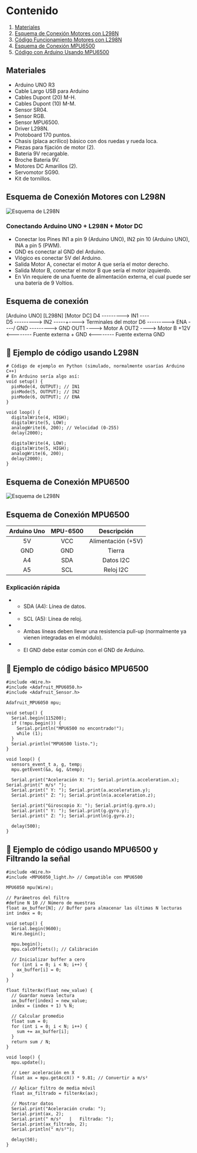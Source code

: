 # Contenido
1. [Materiales](#materiales)
2. [Esquema de Conexión Motores con L298N](#esquema-de-conexión-motores-con-l298n)
3. [Código Funcionamiento Motores con L298N](#esquema-de-conexión-motores-con-l298n)
4. [Esquema de Conexión MPU6500](#esquema-de-conexión-mpu6500)
5. [Código con Arduino Usando MPU6500](#-ejemplo-de-código-básico-mpu6500)

## Materiales
- Arduino UNO R3
- Cable Largo USB para Arduino
- Cables Dupont (20) M-H.
- Cables Dupont (10) M-M.
- Sensor SR04.
- Sensor RGB.
- Sensor MPU6500.
- Driver L298N.
- Protoboard 170 puntos.
- Chasis (placa acrílico) básico con dos ruedas y rueda loca.
- Piezas para fijación de motor (2).
- Bateria 9V recargable.
- Broche Bateria 9V.
- Motores DC Amarillos (2).
- Servomotor SG90.
- Kit de tornillos.

## Esquema de Conexión Motores con L298N
![Esquema de L298N](./esquema1.2_bb.png)

### Conectando Arduino UNO + L298N + Motor DC
- Conectar los Pines IN1 a pin 9 (Arduino UNO), IN2 pin 10 (Arduino UNO), INA a pin 5 (PWM).
- GND es conectar al GND del Arduino.
- Vlógico es conectar 5V del Arduino.
- Salida Motor A, conectar el motor A que sería el motor derecho.
- Salida Motor B, conectar el motor B que sería el motor izquierdo.
- En Vin requiere de una fuente de alimentación externa, el cual puede ser una batería de 9 Voltios. 

## Esquema de conexión
[Arduino UNO]        [L298N]             [Motor DC]
    D4    --------->   IN1      ----\
    D5    --------->   IN2      -----+----> Terminales del motor
    D6   --------->   ENA      ----/
    GND   --------->   GND
                       OUT1     ----> Motor A
                       OUT2     ----> Motor B
                +12V <-------- Fuente externa +
                GND  <-------- Fuente externa GND


## 🔌 Ejemplo de código usando L298N
```arduino
# Código de ejemplo en Python (simulado, normalmente usarías Arduino C++)
# En Arduino sería algo así:
void setup() {
  pinMode(4, OUTPUT); // IN1
  pinMode(5, OUTPUT); // IN2
  pinMode(6, OUTPUT); // ENA
}

void loop() {
  digitalWrite(4, HIGH);
  digitalWrite(5, LOW);
  analogWrite(6, 200); // Velocidad (0-255)
  delay(2000);

  digitalWrite(4, LOW);
  digitalWrite(5, HIGH);
  analogWrite(6, 200);
  delay(2000);
}
```
## Esquema de Conexión MPU6500

![Esquema de L298N](./esquema2.png)

## Esquema de Conexión MPU6500

| Arduino Uno | MPU-6500 | Descripción          |
|:----------:|:--------:|:--------------------:|
| 5V        | VCC      | Alimentación (+5V)   |
| GND       | GND      | Tierra               |
| A4        | SDA      | Datos I2C            |
| A5        | SCL      | Reloj I2C            |

### Explicación rápida
- - SDA (A4): Línea de datos.
- - SCL (A5): Línea de reloj.
- - Ambas líneas deben llevar una resistencia pull-up (normalmente ya vienen integradas en el módulo).
- - El GND debe estar común con el GND de Arduino.

## 🔌 Ejemplo de código básico MPU6500
```arduino 
#include <Wire.h>
#include <Adafruit_MPU6050.h>
#include <Adafruit_Sensor.h>

Adafruit_MPU6050 mpu;

void setup() {
  Serial.begin(115200);
  if (!mpu.begin()) {
    Serial.println("MPU6500 no encontrado!");
    while (1);
  }
  Serial.println("MPU6500 listo.");
}

void loop() {
  sensors_event_t a, g, temp;
  mpu.getEvent(&a, &g, &temp);

  Serial.print("Aceleración X: "); Serial.print(a.acceleration.x); Serial.print(" m/s² ");
  Serial.print(" Y: "); Serial.print(a.acceleration.y);
  Serial.print(" Z: "); Serial.println(a.acceleration.z);

  Serial.print("Giroscopio X: "); Serial.print(g.gyro.x);
  Serial.print(" Y: "); Serial.print(g.gyro.y);
  Serial.print(" Z: "); Serial.println(g.gyro.z);

  delay(500);
}
```

## 🔌 Ejemplo de código usando MPU6500 y Filtrando la señal
```arduino
#include <Wire.h>
#include <MPU6050_light.h> // Compatible con MPU6500

MPU6050 mpu(Wire);

// Parámetros del filtro
#define N 10 // Número de muestras
float ax_buffer[N]; // Buffer para almacenar las últimas N lecturas
int index = 0;

void setup() {
  Serial.begin(9600);
  Wire.begin();
  
  mpu.begin();
  mpu.calcOffsets(); // Calibración
  
  // Inicializar buffer a cero
  for (int i = 0; i < N; i++) {
    ax_buffer[i] = 0;
  }
}

float filterAx(float new_value) {
  // Guardar nueva lectura
  ax_buffer[index] = new_value;
  index = (index + 1) % N;

  // Calcular promedio
  float sum = 0;
  for (int i = 0; i < N; i++) {
    sum += ax_buffer[i];
  }
  return sum / N;
}

void loop() {
  mpu.update();
  
  // Leer aceleración en X
  float ax = mpu.getAccX() * 9.81; // Convertir a m/s²
  
  // Aplicar filtro de media móvil
  float ax_filtrado = filterAx(ax);
  
  // Mostrar datos
  Serial.print("Aceleración cruda: ");
  Serial.print(ax, 2);
  Serial.print(" m/s²   |   Filtrada: ");
  Serial.print(ax_filtrado, 2);
  Serial.println(" m/s²");
  
  delay(50);
}
```
